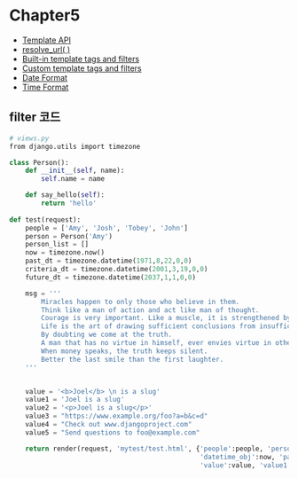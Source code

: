 # Chapter5

* [Template API](https://docs.djangoproject.com/en/2.1/ref/templates/api/)
* [resolve_url( )](https://github.com/django/django/blob/master/django/shortcuts.py#LC119)
* [Built-in template tags and filters](https://docs.djangoproject.com/en/2.1/ref/templates/builtins)
* [Custom template tags and filters](https://docs.djangoproject.com/en/2.1/howto/custom-template-tags/)
* [Date Format](https://docs.djangoproject.com/en/2.1/ref/templates/builtins/#date)
* [Time Format](https://docs.djangoproject.com/en/2.1/ref/templates/builtins/#time)



filter 코드
---
~~~python
# views.py
from django.utils import timezone

class Person():
    def __init__(self, name):
        self.name = name

    def say_hello(self):
        return 'hello'
        
def test(request):
    people = ['Amy', 'Josh', 'Tobey', 'John']
    person = Person('Amy')
    person_list = []
    now = timezone.now()
    past_dt = timezone.datetime(1971,8,22,0,0)
    criteria_dt = timezone.datetime(2001,3,19,0,0)
    future_dt = timezone.datetime(2037,1,1,0,0)

    msg = '''
        Miracles happen to only those who believe in them.
        Think like a man of action and act like man of thought.
        Courage is very important. Like a muscle, it is strengthened by use.
        Life is the art of drawing sufficient conclusions from insufficient premises.
        By doubting we come at the truth.
        A man that has no virtue in himself, ever envies virtue in others.
        When money speaks, the truth keeps silent.
        Better the last smile than the first laughter.
    '''


    value = '<b>Joel</b> \n is a slug'
    value1 = 'Joel is a slug'
    value2 = '<p>Joel is a slug</p>'
    value3 = "https://www.example.org/foo?a=b&c=d"
    value4 = "Check out www.djangoproject.com"
    value5 = "Send questions to foo@example.com"

    return render(request, 'mytest/test.html', {'people':people, 'person':person, 'person_list':person_list, 
                                                'datetime_obj':now, 'past_dt':past_dt, 'criteria_dt':criteria_dt, 'future_dt':future_dt,
                                                'value':value, 'value1':value1, 'value2':value2, 'value3':value3, 'value4':value4, 'value5':value5, 'msg':msg})

~~~


